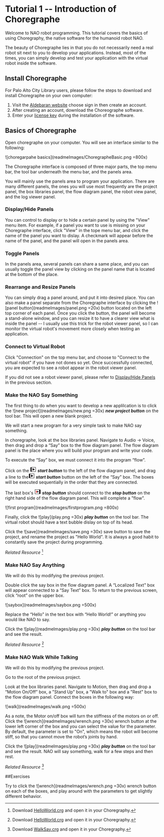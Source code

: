 # Tutorial 1 -- Introduction of Choregraphe

Welcome to NAO robot programming. This tutorial covers the basics of using Choregraphy, the native software for the humanoid robot NAO.

The beauty of Choregraphe lies in that you do not necessarily need a real robot sit next to you to develop your applications. Instead, most of the times, you can simply develop and test your application with the virtual robot inside the software.

## Install Choregraphe

For Palo Alto City Library users, please follow the steps to download and install Choregraphe on your own computer:

1. Visit the [Aldebaran website](https://aldebaran.com/en) choose sign in then create an account.
2. After creating an account, download the Choreographe software.
3. Enter your [license key](http://www.cityofpaloalto.org/gov/depts/lib/nao_registration_form.asp) during the installation of the software.

## Basics of Choregraphe

Open choregraphe on your computer. You will see an interface similar to the following:

![choregarpahe basics](readmeImages/ChoregrapheBasic.png =800x)

The Choregraphe interface is composed of three major parts, the top menu bar, the tool bar underneath the menu bar, and the panels area. 

You will mainly use the panels area to program your application. There are many different panels, the ones you will use most frequently are the project panel, the box libraries panel, the flow diagram panel, the robot view panel, and the log viewer panel.

### <a id="displayPanel"></a>Display/Hide Panels

You can control to display or to hide a certain panel by using the "View" menu item. For example, if a panel you want to use is missing on your Choregraphe interface, click "View" in the tope menu bar, and click the name of the panel you want to dislay. A checkmark will appear before the name of the panel, and the panel will open in the panels area.

### Toggle Panels

In the panels area, several panels can share a same place, and you can usually toggle the panel view by clicking on the panel name that is located at the bottom of the place. 

### Rearrange and Resize Panels

You can simply drag a panel around, and put it into desired place. You can also make a panel separate from the Choregraphe interface by clicking the ![panel button](readmeImages/panel.png =20x) button located on the left top corner of each panel. Once you click the button, the panel will become a stand-alone window, and you can resize it to have a clearer view what is inside the panel -- I usually use this trick for the robot viewer panel, so I can monitor the virtual robot's movement more closely when testing an application.

### Connect to Virtual Robot

Click "Connection" on the top menu bar, and choose to "Connect to the virtual robot" if you have not dones so yet. Once successfully connected, you are expected to see a robot appear in the robot viewer panel. 

If you did not see a robot viewer panel, please refer to [Display/Hide Panels](#displayPanel) in the previous section.

### Make the NAO Say Something

The first thing to do when you want to develop a new applilcation is to click the ![new project](readmeImages/new.png =30x) ***new project button*** on the tool bar. This will open a new blank project. 

We will start a new program for a very simple task to make NAO say something. 

In choregraphe, look at the box libraries panel. Navigate to Audio -> Voice, then drag and drop a “Say” box to the flow diagram panel. The flow diagram panel is the place where you will build your program and write your code.

To execute the “Say” box, we must connect it into the program “flow”. 

Click on the ![onstart](readmeImages/chore_input_onstart_outside.png) ***start button*** to the left of the flow diagram panel, and drag a line to the![onstart](readmeImages/chore_input_onstart_outside.png) ***start button*** button on the left of the “Say” box. The boxes will be executed sequentially in the order that they are connected. 

The last box's ![onstop](readmeImages/chore_output_onstopped_outside.png)  ***stop button*** should connect to the ***stop button*** on the right hand side of the flow diagram panel. This will complete a "flow".

![first program](readmeImages/firstprogram.png =800x)

Finally, click the ![play](play.png =30x) ***play button*** on the tool bar. The virtual robot should have a text bubble dislay on top of its head.

Click the ![save](readmeImages/save.png =30x) save button to save the project, and rename the project as "Hello World". It is always a good habit to constantly save the project during programming.

 *Related Resource* [^1]
 
 [^1]: Download [HelloWorld.crg](HelloWorld.crg) and open it in your Choregraphy.

### Make NAO Say Anything

We will do this by modifying the previous project.

Double click the say box in the flow diagram panel. A “Localized Text" box will appear connected to a “Say Text” box. To return to the previous screen, click “root” on the upper box.

![saybox](readmeImages/saybox.png =500x)

Replace the “Hello” in the text box with “Hello World!” or anything you would like NAO to say.

Click the ![play](readmeImages/play.png =30x) ***play button*** on the tool bar and see the result.

 *Related Resource* [^1]

### Make NAO Walk While Talking

We will do this by modifying the previous project.

Go to the root of the previous project. 

Look at the box libraries panel. Navigate to Motion, then drag and drop a “Motion On/Off” box, a "Stand Up" box, a "Walk to" box and a "Rest" box to the flow diagram panel. Connect the boxes in the following way:

![walk](readmeImages/walk.png =500x)

As a note, the Motor on/off box will turn the stiffness of the motors on or off. Click the ![wrench](readmeImages/wrench.png =30x) wrench button at the lower left corner of the box and you can select the value for the parameter. By default, the parameter is set to "On", which means the robot will become stiff, so that you cannot move the robot’s joints by hand.

Click the ![play](readmeImages/play.png =30x) ***play button*** on the tool bar and see the result. NAO will say something, walk for a few steps and then rest.

 *Related Resource* [^2]
 
 [^2]: Download [WalkSay.crg](Walksay.crg) and open it in your Choregraphy.

##Exercises

Try to click the ![wrench](readmeImages/wrench.png =30x) wrench button on each of the boxes, and play around with the parameters to get slightly different behavior.

